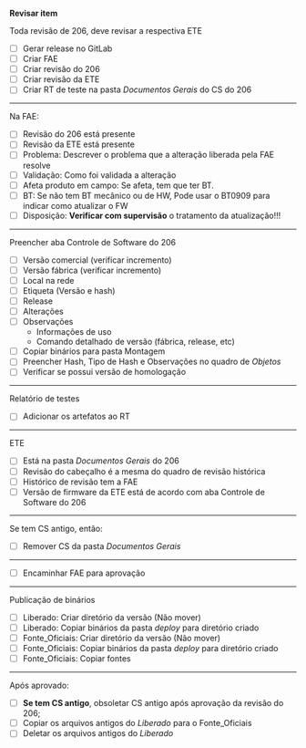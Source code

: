**Revisar item**

Toda revisão de 206, deve revisar a respectiva ETE

- [ ] Gerar release no GitLab
- [ ] Criar FAE
- [ ] Criar revisão do 206
- [ ] Criar revisão da ETE
- [ ] Criar RT de teste na pasta *Documentos Gerais* do CS do 206

----
Na FAE:
- [ ] Revisão do 206 está presente
- [ ] Revisão da ETE está presente
- [ ] Problema: Descrever o problema que a alteração liberada pela FAE resolve
- [ ] Validação: Como foi validada a alteração
- [ ] Afeta produto em campo: Se afeta, tem que ter BT.
- [ ] BT: Se não tem BT mecânico ou de HW, Pode usar o BT0909 para indicar como atualizar o FW
- [ ] Disposição: **Verificar com supervisão** o tratamento da atualização!!!

----
Preencher aba Controle de Software do 206
- [ ] Versão comercial (verificar incremento)
- [ ] Versão fábrica (verificar incremento)
- [ ] Local na rede
- [ ] Etiqueta (Versão e hash)
- [ ] Release
- [ ] Alterações
- [ ] Observações
    - Informações de uso
    - Comando detalhado de versão (fábrica, release, etc)
- [ ] Copiar binários para pasta Montagem
- [ ] Preencher Hash, Tipo de Hash e Observações no quadro de *Objetos*
- [ ] Verificar se possui versão de homologação

----
Relatório de testes
- [ ] Adicionar os artefatos ao RT

----
ETE
- [ ] Está na pasta *Documentos Gerais* do 206
- [ ] Revisão do cabeçalho é a mesma do quadro de revisão histórica
- [ ] Histórico de revisão tem a FAE
- [ ] Versão de firmware da ETE está de acordo com aba Controle de Software do 206

----
Se tem CS antigo, então:
- [ ] Remover CS da pasta *Documentos Gerais*

----
- [ ] Encaminhar FAE para aprovação

----
Publicação de binários
- [ ] Liberado: Criar diretório da versão (Não mover)
- [ ] Liberado: Copiar binários da pasta *deploy* para diretório criado
- [ ] Fonte_Oficiais: Criar diretório da versão (Não mover)
- [ ] Fonte_Oficiais: Copiar binários da pasta *deploy* para diretório criado
- [ ] Fonte_Oficiais: Copiar fontes

----
Após aprovado:
- [ ] **Se tem CS antigo**, obsoletar CS antigo após aprovação da revisão do 206;
- [ ] Copiar os arquivos antigos do *Liberado* para o Fonte_Oficiais
- [ ] Deletar os arquivos antigos do *Liberado* 
